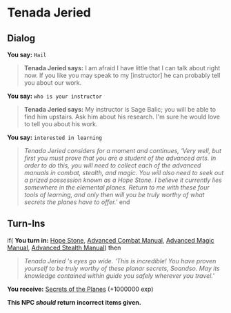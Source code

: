 # Tenada Jeried


## Dialog

**You say:** `Hail`



>**Tenada Jeried says:** I am afraid I have little that I can talk about right now.  If you like you may speak to my [instructor] he can probably tell you about our work.

**You say:** `who is your instructor`



>**Tenada Jeried says:** My instructor is Sage Balic; you will be able to find him upstairs.  Ask him about his research. I'm sure he would love to tell you about his work.

**You say:** `interested in learning`



>*Tenada Jeried considers for a moment and continues, 'Very well, but first you must prove that you are a student of the advanced arts. In order to do this, you will need to collect each of the advanced manuals in combat, stealth, and magic. You will also need to seek out a prized possession known as a Hope Stone. I believe it currently lies somewhere in the elemental planes. Return to me with these four tools of learning, and only then will you be truly worthy of what secrets the planes have to offer.'*
end

## Turn-Ins





if( **You turn in:** [Hope Stone](/item/16258), [Advanced Combat Manual](/item/28791), [Advanced Magic Manual](/item/28797), [Advanced Stealth Manual](/item/28794)) then


>*Tenada Jeried 's eyes go wide. 'This is incredible! You have proven yourself to be truly worthy of these planar secrets, Soandso. May its knowledge contained within guide you safely wherever you travel.'*





 **You receive:**  [Secrets of the Planes](/item/28798) (+1000000 exp)

**This NPC *should* return incorrect items given.**






